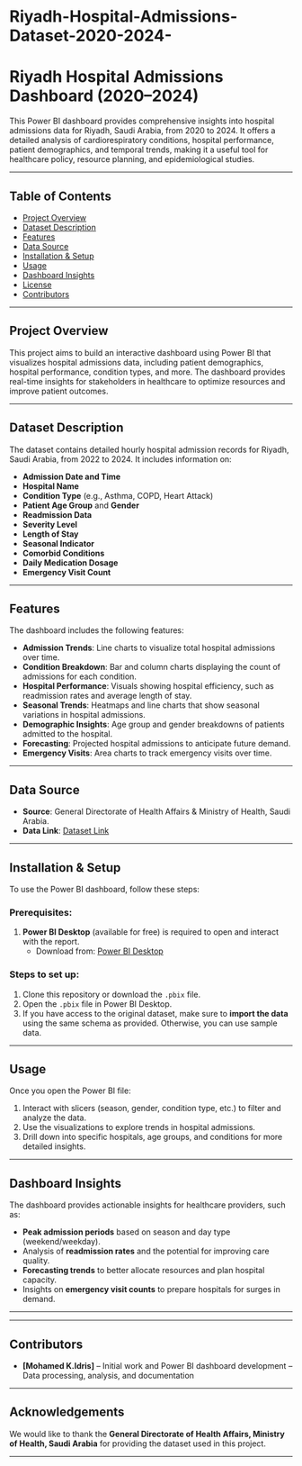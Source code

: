# Riyadh-Hospital-Admissions-Dataset-2020-2024-
# Riyadh Hospital Admissions Dashboard (2020–2024)

This Power BI dashboard provides comprehensive insights into hospital admissions data for Riyadh, Saudi Arabia, from 2020 to 2024. It offers a detailed analysis of cardiorespiratory conditions, hospital performance, patient demographics, and temporal trends, making it a useful tool for healthcare policy, resource planning, and epidemiological studies.

---

## Table of Contents
- [Project Overview](#project-overview)
- [Dataset Description](#dataset-description)
- [Features](#features)
- [Data Source](#data-source)
- [Installation & Setup](#installation-&-setup)
- [Usage](#usage)
- [Dashboard Insights](#dashboard-insights)
- [License](#license)
- [Contributors](#contributors)

---

## Project Overview

This project aims to build an interactive dashboard using Power BI that visualizes hospital admissions data, including patient demographics, hospital performance, condition types, and more. The dashboard provides real-time insights for stakeholders in healthcare to optimize resources and improve patient outcomes.

---

## Dataset Description

The dataset contains detailed hourly hospital admission records for Riyadh, Saudi Arabia, from 2022 to 2024. It includes information on:
- **Admission Date and Time**
- **Hospital Name**
- **Condition Type** (e.g., Asthma, COPD, Heart Attack)
- **Patient Age Group** and **Gender**
- **Readmission Data**
- **Severity Level**
- **Length of Stay**
- **Seasonal Indicator**
- **Comorbid Conditions**
- **Daily Medication Dosage**
- **Emergency Visit Count**

---

## Features

The dashboard includes the following features:
- **Admission Trends**: Line charts to visualize total hospital admissions over time.
- **Condition Breakdown**: Bar and column charts displaying the count of admissions for each condition.
- **Hospital Performance**: Visuals showing hospital efficiency, such as readmission rates and average length of stay.
- **Seasonal Trends**: Heatmaps and line charts that show seasonal variations in hospital admissions.
- **Demographic Insights**: Age group and gender breakdowns of patients admitted to the hospital.
- **Forecasting**: Projected hospital admissions to anticipate future demand.
- **Emergency Visits**: Area charts to track emergency visits over time.

---

## Data Source

- **Source**: General Directorate of Health Affairs & Ministry of Health, Saudi Arabia.
- **Data Link**: [Dataset Link](https://www.moh.gov.sa/en/Ministry/Pages/default.aspx)

---

## Installation & Setup

To use the Power BI dashboard, follow these steps:

### Prerequisites:
1. **Power BI Desktop** (available for free) is required to open and interact with the report.
   - Download from: [Power BI Desktop](https://powerbi.microsoft.com/downloads/)

### Steps to set up:
1. Clone this repository or download the `.pbix` file.
2. Open the `.pbix` file in Power BI Desktop.
3. If you have access to the original dataset, make sure to **import the data** using the same schema as provided. Otherwise, you can use sample data.

---

## Usage

Once you open the Power BI file:
1. Interact with slicers (season, gender, condition type, etc.) to filter and analyze the data.
2. Use the visualizations to explore trends in hospital admissions.
3. Drill down into specific hospitals, age groups, and conditions for more detailed insights.

---

## Dashboard Insights

The dashboard provides actionable insights for healthcare providers, such as:
- **Peak admission periods** based on season and day type (weekend/weekday).
- Analysis of **readmission rates** and the potential for improving care quality.
- **Forecasting trends** to better allocate resources and plan hospital capacity.
- Insights on **emergency visit counts** to prepare hospitals for surges in demand.

---

---

## Contributors

- **[Mohamed K.Idris]** – Initial work and Power BI dashboard development – Data processing, analysis, and documentation

---

## Acknowledgements

We would like to thank the **General Directorate of Health Affairs, Ministry of Health, Saudi Arabia** for providing the dataset used in this project.

---

